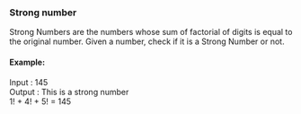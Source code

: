 ### Strong number

Strong Numbers are the numbers whose sum of factorial of digits is equal to the original number. Given a number, check if it is a Strong Number or not.

#### Example:

Input : 145 <br/>
Output : This is a strong number <br/>
1! + 4! + 5! = 145
